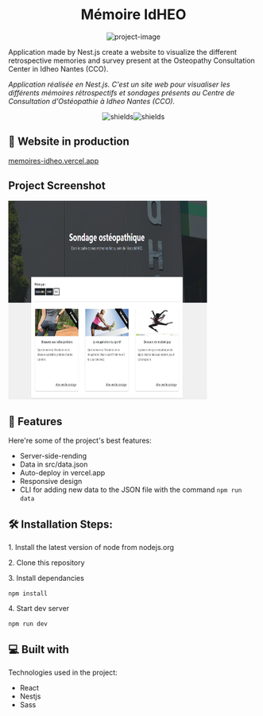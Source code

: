 <h1 align="center" id="title">Mémoire IdHEO</h1>

<p align="center"><img src="https://socialify.git.ci/Kritune-Dev/memoire/image?font=Rokkitt&amp;language=1&amp;logo=https%3A%2F%2Fscontent-cdt1-1.xx.fbcdn.net%2Fv%2Ft1.18169-9%2F581667_10151556562037956_1965684562_n.jpg%3F_nc_cat%3D109%26ccb%3D1-5%26_nc_sid%3D09cbfe%26_nc_ohc%3DFXDvHzSU0o0AX98yU3g%26_nc_ht%3Dscontent-cdt1-1.xx%26oh%3D00_AT8OxiAuVDhFdaxVUF6Qg65xL0xnQN7j6XJp64vzgMXKgg%26oe%3D62746BEA&amp;name=1&amp;owner=1&amp;pattern=Signal&amp;stargazers=1&amp;theme=Light" alt="project-image"></p>

<p id="description">Application made by Nest.js create a website to visualize the different retrospective memories and survey present at the Osteopathy Consultation Center in Idheo Nantes (CCO). 
	
*Application réalisée en Nest.js. C'est un site web pour visualiser les différents mémoires rétrospectifs et sondages présents au Centre de Consultation d'Ostéopathie à Idheo Nantes (CCO).*</p>

<p align="center"><img src="https://img.shields.io/github/package-json/v/Kritune-Dev/memoire" alt="shields"><img src="https://img.shields.io/github/license/Kritune-Dev/memoire" alt="shields"></p>

<h2>🚀 Website in production</h2>

[memoires-idheo.vercel.app](memoires-idheo.vercel.app)

<h2>Project Screenshot</h2>

<img src="https://github.com/Kritune-Dev/memoire/blob/main/Screenshot-website.png?raw=true" alt="project-screenshot" width="400" height="400/">

  
  
<h2>🧐 Features</h2>

Here're some of the project's best features:

*   Server-side-rending
*   Data in src/data.json
*   Auto-deploy in vercel.app
*   Responsive design
*   CLI for adding new data to the JSON file with the command `npm run data`

<h2>🛠️ Installation Steps:</h2>

<p>1. Install the latest version of node from nodejs.org</p>

<p>2. Clone this repository</p>

<p>3. Install dependancies</p>

```
npm install
```

<p>4. Start dev server</p>

```
npm run dev
```

  
  
<h2>💻 Built with</h2>

Technologies used in the project:

*   React
*   Nestjs
*   Sass
